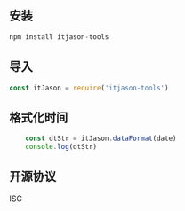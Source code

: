 <!-- dataFormat() -->
## 安装
```js
npm install itjason-tools
```
## 导入
```js
const itJason = require('itjason-tools')
```
## 格式化时间
```js
    const dtStr = itJason.dataFormat(date)
    console.log(dtStr)
```
## 开源协议
ISC